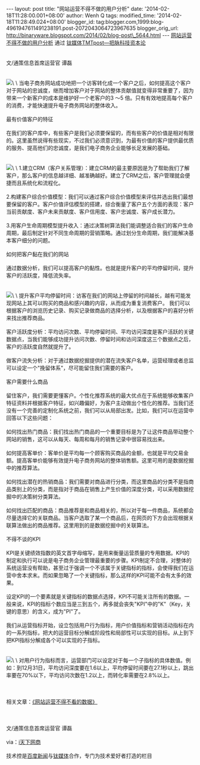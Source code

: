 --- layout: post title: "网站运营不得不做的用户分析" date:
'2014-02-18T11:28:00.001+08:00' author: Wenh Q tags: modified\_time:
'2014-02-18T11:28:49.024+08:00' blogger\_id:
tag:blogger.com,1999:blog-4961947611491238191.post-2072043064723967635
blogger\_orig\_url:
http://binaryware.blogspot.com/2014/02/blog-post\_5644.html ---
[网站运营不得不做的用户分析](http://www.tmtpost.com/93754.html) 通过
[钛媒体TMTpost—把脉科技资本论](http://www.tmtpost.com/)\
\
\
文/通策信息首席运营官 谭磊\
\
\
![](https://images-blogger-opensocial.googleusercontent.com/gadgets/proxy?url=http%3A%2F%2Fwww.tmtpost.com%2Fwp-content%2Fuploads%2F2014%2F02%2F13926879480.jpg&container=blogger&gadget=a&rewriteMime=image%2F*)\
\
当电子商务网站成功地把一个访客转化成一个客户之后，如何提高这个客户对于网站的忠诚度，继而增加客户对于网站的整体贡献值就变得非常重要了，因为带来一个新客户的成本是维护好一个老客户的3
～5
倍。只有有效地提高每个客户的消费，才能快速提升电子商务网站的整体收入。\
\
最有价值客户的特征\
\
在我们的客户库中，有些客户是我们必须要保留的，而有些客户的价值是相对有限的。这里虽然说得有些现实，不过我们必须意识到，为最有价值的客户提供最优质的服务、提高他们的忠诚度，是我们电子商务企业能够长足发展的基础。\
\
\
![](https://images-blogger-opensocial.googleusercontent.com/gadgets/proxy?url=http%3A%2F%2Fwww.tmtpost.com%2Fwp-content%2Fuploads%2F2014%2F02%2F139268806263-560x395.png&container=blogger&gadget=a&rewriteMime=image%2F*)\
\
1.建立CRM（客户关系管理）：建立CRM的最主要原因是为了帮助我们了解客户，那么客户的信息越详细、越准确越好。建立了CRM之后，客户管理就会便捷而且系统化和流程化。\
\
2.构建客户综合价值模型：我们可以通过客户综合价值模型来评估并选出我们最想要保留的客户。客户价值评估模型的搭建，综合衡量了客户五个方面的表现：客户当前贡献度、客户未来贡献度、客户信用度、客户忠诚度、客户成长潜力。\
\
3.用客户生命周期模型提升收入：通过决策树算法我们能调整适合我们的客户生命周期，最后制定针对不同生命周期的营销策略。通过划分生命周期，我们能解决基本客户细分的问题。\
\
如何把客户黏在我们的网站\
\
通过数据分析，我们可以提高客户的黏性。也就是提升客户的平均停留时间，提升客户的活跃度，降低流失率。\
\
\
![](https://images-blogger-opensocial.googleusercontent.com/gadgets/proxy?url=http%3A%2F%2Fwww.tmtpost.com%2Fwp-content%2Fuploads%2F2014%2F02%2F139268810666-560x386.png&container=blogger&gadget=a&rewriteMime=image%2F*)\
\
提升客户平均停留时间：访客在我们的网站上停留的时间越长，越有可能发现网站上其可以购买的商品和感兴趣的内容，从而成为重复消费客户。
我们可以根据客户的浏览历史记录、购买记录做商品的选择分析，以及根据客户的喜好分析来找出推荐商品。\
\
客户活跃度分析：平均访问次数、平均停留时间、平均访问深度是客户活跃的关键数据点，当我们能够成功提升访问次数、停留时间和访问深度这三个数据点之后，客户的活跃度自然就提升了。\
\
做客户流失分析：对于通过数据挖掘提供的潜在流失客户名单，运营经理或者总监可以设定一个"挽留体系"，尽可能留住我们需要的客户。\
\
客户需要什么商品\
\
留住客户，我们需要更懂客户。个性化推荐系统的最大优点在于系统能够收集客户特征资料并根据客户特征，如兴趣偏好，为客户主动做出个性化的推荐。当我们还没有一个完善的定制化系统之前，我们可以从局部出发。比如，我们可以在运营中回答以下这些问题：\
\
如何找出热门商品：我们找出热门商品的一个重要目标是为了让这件商品带动整个网站的销售，这可以从每天、每周和每月的销售记录中很容易找出来。\
\
如何提高客单价：客单价是平均每一个顾客购买商品的金额，也就是平均交易金额。提高客单价能够有效提升电子商务网站的整体销售额。这里可用的是数据挖掘中的推荐算法。\
\
如何找出潜在的热销商品：我们需要对商品进行分类，而这里商品的分类不是指商品类别上的分类，而是指对于商品在销售上产生价值的深度分类，可以采用数据挖掘中的决策树分类算法。\
\
如何找出匹配的商品：商品推荐是和商品相关的，所以对于每一件商品，系统都会尽量选择它的关联商品。当客户选取了某一个商品后，在网页的下方会出现根据关联算法做出的商品推荐。这里用到的是数据挖掘中的关联算法。\
\
不得不谈的KPI\
\
KPI是关键绩效指数的英文首字母缩写，是用来衡量运营质量的专用数据。KPI的制定和执行可以说是电子商务企业管理最重要的步骤。KPI制定不合理，对整体的系统运营没有帮助，甚至过于强调一个不该属于关键指标的指标，会使得我们在运营中舍本求末。而如果忽略了一个关键指标，那么这样的KPI可能不会有太多的效果。\
\
设定KPI的一个要素就是关键指标的数据点选择，KPI不可能关注所有的数据。一般来说，KPI的指标个数应当是三到五个，再多就会丧失"KPI"中的"K"（Key，关键的意思）的含义，成为"PI"了。\
\
我们从运营指标开始，设立包括用户行为指标，用户价值指标和营销活动指标在内的一系列指标，把大的运营目标分解成阶段性和局部性可以实现的目标。从上到下把KPI指标分解成各个可以实现的子指标。\
\
\
![](https://images-blogger-opensocial.googleusercontent.com/gadgets/proxy?url=http%3A%2F%2Fwww.tmtpost.com%2Fwp-content%2Fuploads%2F2014%2F02%2F139268817094.png&container=blogger&gadget=a&rewriteMime=image%2F*)\
\
对用户行为指标而言，运营部门可以设定对于每一个子指标的具体数值。例如：到12月31日，平均访问深度要在1.6以上，平均停留时间要在27.1秒以上，跳出率要在70%以下，平均访问次数在1.2以上，而转化率需要在2.8%以上。\
\
\
\
相关文章：[《网站运营不得不看的数据》](http://www.tmtpost.com/93362.html)\
\
\
\
文/通策信息首席运营官 谭磊\
\
via：[i天下网商](http://www.iwshang.com/Post/Default/Index/pid/33689.html)\
\
技术控是[百度新闻](http://news.baidu.com/)与[钛媒体](http://www.tmtpost.com/)合作，专门为技术爱好者打造的栏目
